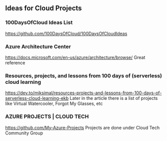 ## Ideas for Cloud Projects

### 100DaysOfCloud Ideas List
https://github.com/100DaysOfCloud/100DaysOfCloudIdeas

### Azure Architecture Center
https://docs.microsoft.com/en-us/azure/architecture/browse/
Great reference

### Resources, projects, and lessons from 100 days of (serverless) cloud learning
https://dev.to/miksimal/resources-projects-and-lessons-from-100-days-of-serverless-cloud-learning-ekb
Later in the article there is a list of projects like Virtual Watercooler, Forgot My Glasses, etc

### AZURE PROJECTS | CLOUD TECH
https://github.com/My-Azure-Projects
Projects are done under Cloud Tech Community Group
